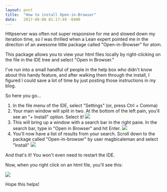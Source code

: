 ```yaml
---
layout: post
title:  "How to install Open-in-Browser"
date:   2017-08-08 01:17:49 -0400
---
```



Httpserver was often not super responsive for me and slowed down my iteration time, so I was thrilled when a Lean expert pointed me in the direction of an awesome little package called "Open-in-Browser" for atom.

This package allows you to view your html files locally by right-clicking on the file in the IDE tree and select "Open in Browser."

I've run into a small handful of people in the help box who didn't know about this handy feature, and after walking them through the install, I figured I could save a lot of time by just posting those instructions in my blog. 

So here you go...

1.  In the file menu of the IDE, select "Settings" (or, press Ctrl + Comma)
2.  Your main window will split in two.   At the bottom of the left pain, you'll see an "+ Install" option.  Select it!
![](http://imgur.com/5BpNrN9)
3. This will bring up a window with a search bar in the right pane.  In the search bar, type in "Open in Browser" and hit Enter.
![](http://imgur.com/BaD0Q3i)
4. You'll now have a list of results from your search.  Scroll down to the package called "Open-in-browser" by user magbicaleman and select "Install"
![](http://imgur.com/FlFJMiV)


And that's it!  You won't even need to restart the IDE.

Now, when you right click on an html file, you'll see this:

![](http://imgur.com/M8NJl9x)

Hope this helps!


